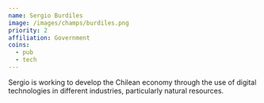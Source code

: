 ```yaml
---
name: Sergio Burdiles
image: /images/champs/burdiles.png
priority: 2
affiliation: Government
coins:
  - pub
  - tech
---
```


Sergio is working to develop the Chilean economy through the use of digital technologies in different industries, particularly natural resources.
